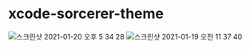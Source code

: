 # xcode-sorcerer-theme


![스크린샷 2021-01-20 오후 5 34 28](https://user-images.githubusercontent.com/39911797/105148576-e4893380-5b45-11eb-8d88-9a4fe053b430.png)
![스크린샷 2021-01-19 오전 11 37 40](https://user-images.githubusercontent.com/39911797/105148613-efdc5f00-5b45-11eb-85af-d392d50350ca.png)
